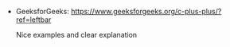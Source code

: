 * GeeksforGeeks: https://www.geeksforgeeks.org/c-plus-plus/?ref=leftbar

  Nice examples and clear explanation
